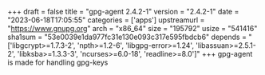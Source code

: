 +++
draft = false
title = "gpg-agent 2.4.2-1"
version = "2.4.2-1"
date = "2023-06-18T17:05:55"
categories = ['apps']
upstreamurl = "https://www.gnupg.org"
arch = "x86_64"
size = "195792"
usize = "541416"
sha1sum = "53e0039e1da977fc31e130e093c317e595fbdcb6"
depends = "['libgcrypt>=1.7.3-2', 'npth>=1.2-6', 'libgpg-error>=1.24', 'libassuan>=2.5.1-2', 'libksba>=1.3.3-3', 'ncurses>=6.0-18', 'readline>=8.0']"
+++
gpg-agent is made for handling gpg-keys